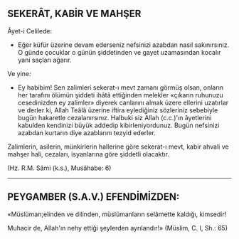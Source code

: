 ## SEKERÂT, KABİR VE MAHŞER

Âyet-i Celilede:

- Eğer küfür üzerine devam ederseniz nef­sinizi azabdan nasıl sakınırsınız. O günde çocuklar o günün şiddetinden ve gayet uzamasın­dan kocalır yani saçları ağarır.

Ve yine:

- Ey habibim! Sen zalimleri sekerat-ı mevt zamanı görmüş olsan, onların her tarafını ölümün şiddeti ihâtâ ettiğinden melekler «çıkarın ruhunuzu cesedinizden ey zalimler» diyerek can­larını almak üzere ellerini uzatırlar ve derler ki, Allah Teâlâ üzerine iftira eylediğiniz sözleriniz sebebiyle bugün hakaretle cezalanırsınız. Halbuki siz Allah (c.c.)'ın âyetlerini kabulden kendinizi büyük addedip kibirleniyordunuz. Bu­gün nefsinizi azabdan kurtarın diye azablarını tezyid ederler.

Zalimlerin, asilerin, münkirlerin hallerine göre sekerat-ı mevt, kabir ahvali ve mahşer hali, cezaları, isyanlarına göre şiddetli olacaktır.

(Hz. R.M. Sâmi (k.s.), Musâhabe: 6)

<hr>

## PEYGAMBER (S.A.V.) EFENDİMİZDEN:

«Müslüman;elinden ve dilinden, müslümanların selâmette kaldığı, kimsedir!

Muhacir de, Allah'ın nehy ettiği şeylerden ayrılandır!» (Müslim, C. l, Sh.: 65)
